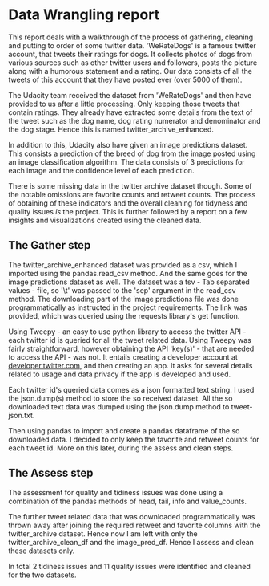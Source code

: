 # Data Wrangling report

This report deals with a walkthrough of the process of gathering, cleaning and putting to order of some twitter data. 'WeRateDogs' is a famous twitter account, that tweets their ratings for dogs. It collects photos of dogs from various sources such as other twitter users and followers, posts the picture along with a humorous statement and a rating. Our data consists of all the tweets of this account that they have posted ever (over 5000 of them).

The Udacity team received the dataset from 'WeRateDogs' and then have provided to us after a little processing. Only keeping those tweets that contain ratings. They already have extracted some details from the text of the tweet such as the dog name, dog rating numerator and denominator and the dog stage. Hence this is named twitter_archive_enhanced. 

In addition to this, Udacity also have given an image predictions dataset. This consists a prediction of the breed of dog from the image posted using an image classification algorithm. The data consists of 3 predictions for each image and the confidence level of each prediction.

There is some missing data in the twitter archive dataset though. Some of the notable omissions are favorite counts and retweet counts. The process of obtaining of these indicators and the overall cleaning for tidyness and quality issues *is* the project. This is further followed by a report on a few insights and visualizations created using the cleaned data.

## The Gather step

The twitter_archive_enhanced dataset was provided as a csv, which I imported using the pandas.read_csv method. And the same goes for the image predictions dataset as well. The dataset was a tsv - Tab separated values - file, so '\t' was passed to the 'sep' argument in the read_csv method. The downloading part of the image predictions file was done programmatically as instructed in the project requirements. The link was provided, which was queried using the requests library's get function.

Using Tweepy - an easy to use python library to access the twitter API - each twitter id is queried for all the tweet related data. Using Tweepy was fairly straightforward, however obtaining the API 'key(s)' - that are needed to access the API - was not. It entails creating a developer account at [developer.twitter.com](developer.twitter.com), and then creating an app. It asks for several details related to usage and data privacy if the app is developed and used.

Each twitter id's queried data comes as a json formatted text string. I used the json.dump(s) method to store the so received dataset. All the so downloaded text data was dumped using the json.dump method to tweet-json.txt.  

Then using pandas to import and create a pandas dataframe of the so downloaded data. I decided to only keep the favorite and retweet counts for each tweet id. More on this later, during the assess and clean steps.

## The Assess step

The assessment for quality and tidiness issues was done using a combination of the pandas methods of head, tail, info and value_counts.

The further tweet related data that was downloaded programmatically was thrown away after joining the required retweet and favorite columns with the twitter_archive dataset. Hence now I am left with only the twitter_archive_clean_df and the image_pred_df. Hence I assess and clean these datasets only.

In total 2 tidiness issues and 11 quality issues were identified and cleaned for the two datasets.